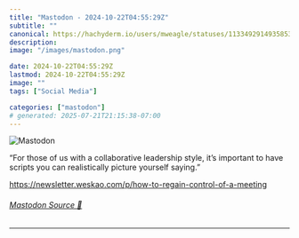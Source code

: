 ```yaml
---
title: "Mastodon - 2024-10-22T04:55:29Z"
subtitle: ""
canonical: https://hachyderm.io/users/mweagle/statuses/113349291493585330
description:
image: "/images/mastodon.png"

date: 2024-10-22T04:55:29Z
lastmod: 2024-10-22T04:55:29Z
image: ""
tags: ["Social Media"]

categories: ["mastodon"]
# generated: 2025-07-21T21:15:38-07:00
---
```

![Mastodon](/images/mastodon.png)

<p>“For those of us with a collaborative leadership style, it’s important to have scripts you can realistically picture yourself saying.”</p><p><a href="https://newsletter.weskao.com/p/how-to-regain-control-of-a-meeting" target="_blank" rel="nofollow noopener noreferrer" translate="no"><span class="invisible">https://</span><span class="ellipsis">newsletter.weskao.com/p/how-to</span><span class="invisible">-regain-control-of-a-meeting</span></a></p>


###### [Mastodon Source 🐘](https://hachyderm.io/@mweagle/113349291493585330)

___
